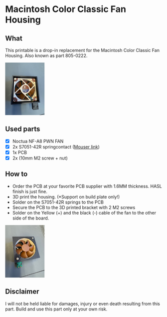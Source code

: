 # Macintosh Color Classic Fan Housing

## What

This printable is a drop-in replacement for the Macintosh Color Classic Fan Housing.
Also known as part 805-0222.

<img src="images/fan2.jpg" width="25%">

## Used parts
- [x] Noctua NF-A8 PWN FAN
- [x] 2x S7051-42R springcontact ([Mouser link](https://nl.mouser.com/ProductDetail/Harwin/S7051-42R?qs=Qom7kyPojXa30NoD3AVhZQ%3D%3D&utm_id=9873309020&gad_source=1&gclid=Cj0KCQjwu-63BhC9ARIsAMMTLXTTr4Ftdfo36wKnyACNP_Q4Dj9xMSRrUUrDrJGB1fXVW7vOQsOo9cAaAhdpEALw_wcB))
- [x] 1x PCB
- [x] 2x (10mm M2 screw + nut)

## How to
- Order the PCB at your favorite PCB supplier with 1.6MM thickness. HASL finish is just fine.
- 3D print the housing. (*Support on build plate only!)
- Solder on the S7051-42R springs to the PCB
- Secure the PCB to the 3D printed bracket with 2 M2 screws
- Solder on the Yellow (+) and the black (-) cable of the fan to the other side of the board.

<img src="images/fan1.jpg" width="25%">

## Disclaimer
I will not be held liable for damages, injury or even death resulting from this part. Build and use this part only at your own risk.

